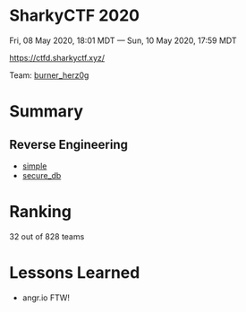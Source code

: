 # SharkyCTF 2020
Fri, 08 May 2020, 18:01 MDT — Sun, 10 May 2020, 17:59 MDT

<https://ctfd.sharkyctf.xyz/>

Team: [burner_herz0g](https://ctftime.org/team/63292)

# Summary

## Reverse Engineering

* [simple](simple/)
* [secure_db](secure_db/)

# Ranking

32 out of 828 teams

# Lessons Learned

* angr.io FTW!

